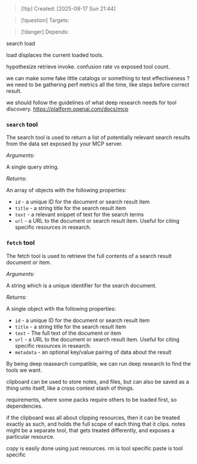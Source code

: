 
>[!tip] Created: [2025-08-17 Sun 21:44]

>[!question] Targets: 

>[!danger] Depends: 

search
load

load displaces the current loaded tools.

hypothesize retrieve invoke.
confusion rate vs exposed tool count.

we can make some fake little catalogs or something to test effectiveness ?
we need to be gathering perf metrics all the time, like steps before correct result.

we should follow the guidelines of what deep research needs for tool discovery.
https://platform.openai.com/docs/mcp
### `search` tool

The search tool is used to return a list of potentially relevant search results from the data set exposed by your MCP server.

_Arguments:_

A single query string.

_Returns:_

An array of objects with the following properties:

- `id` - a unique ID for the document or search result item
- `title` - a string title for the search result item
- `text` - a relevant snippet of text for the search terms
- `url` - a URL to the document or search result item. Useful for citing specific resources in research.

### `fetch` tool

The fetch tool is used to retrieve the full contents of a search result document or item.

_Arguments:_

A string which is a unique identifier for the search document.

_Returns:_

A single object with the following properties:

- `id` - a unique ID for the document or search result item
- `title` - a string title for the search result item
- `text` - The full text of the document or item
- `url` - a URL to the document or search result item. Useful for citing specific resources in research.
- `metadata` - an optional key/value pairing of data about the result

By being deep reasearch compatible, we can run deep research to find the tools we want.

clipboard can be used to store notes, and files, but can also be saved as a thing unto itself, like a cross context stash of things.

requirements, where some packs require others to be loaded first, so dependencies.

if the clipboard was all about clipping resources, then it can be treated exactly as such, and holds the full scope of each thing that it clips.
notes might be a separate tool, that gets treated differently, and exposes a particular resource.

copy is easily done using just resources.
rm is tool specific
paste is tool specific